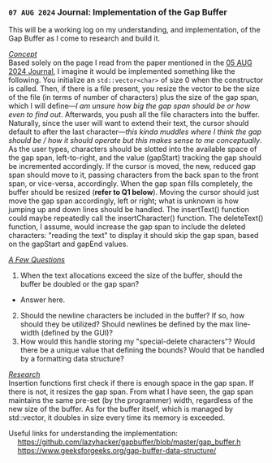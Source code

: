 ### `07 AUG 2024`  Journal: Implementation of the Gap Buffer
This will be a working log on my understanding, and implementation, of the Gap Buffer as I come to research and build it.

[_Concept_](<http://t>)  
Based solely on the page I read from the paper mentioned in the [05 AUG 2024 Journal](../"2024.08.05%20Journal:%20Potential%20Data%20Structures.md"), I imagine it would be implemented something like the following. You initialize an `std::vector<char>` of size 0 when the constructor is called. Then, if there is a file present, you resize the vector to be the size of the file (in terms of number of characters) plus the size of the gap span, which I will define—*I am unsure how big the gap span should be or how even to find out*. Afterwards, you push all the file characters into the buffer. Naturally, since the user will want to extend their text, the cursor should default to after the last character—*this kinda muddles where I think the gap should be / how it should operate but this makes sense to me conceptually*. As the user types, characters should be slotted into the available space of the gap span, left-to-right, and the value (gapStart) tracking the gap should be incremented accordingly. If the cursor is moved, the new, reduced gap span should move to it, passing characters from the back span to the front span, or vice-versa, accordingly. When the gap span fills completely, the buffer should be resized (**refer to Q1 below**). Moving the cursor should just move the gap span accordingly, left or right; what is unknown is how jumping up and down lines should be handled. The insertText() function could maybe repeatedly call the insertCharacter() function. The deleteText() function, I assume, would increase the gap span to include the deleted characters: "reading the text" to display it should skip the gap span, based on the gapStart and gapEnd values.

[_A Few Questions_](<http://t>)  
1. When the text allocations exceed the size of the buffer, should the buffer be doubled or the gap span?
 - Answer here.
2. Should the newline characters be included in the buffer? If so, how should they be utilized? Should newlines be defined by the max line-width (defined by the GUI)?
3. How would this handle storing my "special-delete characters"? Would there be a unique value that defining the bounds? Would that be handled by a formatting data structure?

[_Research_](<https://www.geeksforgeeks.org/gap-buffer-data-structure/>)  
Insertion functions first check if there is enough space in the gap span. If there is not, it resizes the gap span. From what I have seen, the gap span maintains the same pre-set (by the programmer) width, regardless of the new size of the buffer. As for the buffer itself, which is managed by std::vector, it doubles in size every time its memory is exceeded.

Useful links for understanding the implementation:  
  <https://github.com/lazyhacker/gapbuffer/blob/master/gap_buffer.h>  
  <https://www.geeksforgeeks.org/gap-buffer-data-structure/>  
